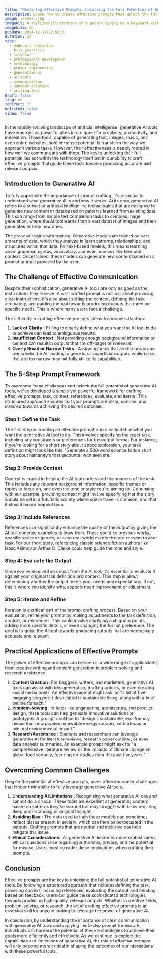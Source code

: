 ```yaml
---
title: "Mastering Effective Prompts: Unlocking the Full Potential of Generative AI Tools"
description: Learn how to create effective prompts that unlock the full potential of generative AI tools, leading to more accurate and relevant outputs.
image: ./cover.jpg
imageAlt: A stylized illustration of a person typing on a keyboard with a lightbulb turning on above their head, surrounded by code snippets and AI-related elements
imageSize: md
pubDate: 2024-12-17T22:50:33
duration: 5m
tags:
  - made-with-obsidian
  - best-practices
  - tutorial
  - professional-development
  - methodology
  - prompt-engineering
  - generative-ai
  - ai-tools
  - communication
  - content-creation
  - writing-tips
draft: false
lang: en
redirect: ""
unlisted: false
video: false
---
```

In the rapidly evolving landscape of artificial intelligence, generative AI tools have emerged as powerful allies in our quest for creativity, productivity, and innovation. These tools, capable of generating text, images, music, and even entire websites, hold immense potential to transform the way we approach various tasks. However, their effectiveness is deeply rooted in how well we communicate with them. The key to unlocking their full potential lies not within the technology itself but in our ability to craft effective prompts that guide these tools towards producing accurate and relevant outputs.

## Introduction to Generative AI

To fully appreciate the importance of prompt crafting, it's essential to understand what generative AI is and how it works. At its core, generative AI refers to a subset of artificial intelligence technologies that are designed to generate new content or data based on patterns learned from existing data. This can range from simple text completion tasks to complex image generation, where the AI tool learns from a vast dataset of images and then generates entirely new ones.

The process begins with training. Generative models are trained on vast amounts of data, which they analyze to learn patterns, relationships, and structures within that data. For text-based models, this means learning about grammar, syntax, vocabulary, and even nuances like tone and context. Once trained, these models can generate new content based on a prompt or input provided by the user.

## The Challenge of Effective Communication

Despite their sophistication, generative AI tools are only as good as the instructions they receive. A well-crafted prompt is not just about providing clear instructions; it's also about setting the context, defining the task accurately, and guiding the tool towards producing outputs that meet our specific needs. This is where many users face a challenge.

The difficulty in crafting effective prompts stems from several factors:

1. **Lack of Clarity** : Failing to clearly define what you want the AI tool to do or achieve can lead to ambiguous results.
2. **Insufficient Context** : Not providing enough background information or context can result in outputs that are off-target or irrelevant.
3. **Overly Broad or Narrow Tasks** : Assigning tasks that are too broad can overwhelm the AI, leading to generic or superficial outputs, while tasks that are too narrow may not fully utilize its capabilities.

## The 5-Step Prompt Framework

To overcome these challenges and unlock the full potential of generative AI tools, we've developed a simple yet powerful framework for crafting effective prompts: task, context, references, evaluate, and iterate. This structured approach ensures that your prompts are clear, concise, and directed towards achieving the desired outcome.

### Step 1: Define the Task

The first step in creating an effective prompt is to clearly define what you want the generative AI tool to do. This involves specifying the exact task, including any constraints or preferences for the output format. For instance, if you're looking for a short story about space exploration, your task definition might look like this: "Generate a 500-word science fiction short story about humanity's first encounter with alien life."

### Step 2: Provide Context

Context is crucial in helping the AI tool understand the nuances of the task. This includes any relevant background information, specific themes or topics to focus on, and even the tone or style you're aiming for. Continuing with our example, providing context might involve specifying that the story should be set in a futuristic society where space travel is common, and that it should have a hopeful tone.

### Step 3: Include References

References can significantly enhance the quality of the output by giving the AI tool concrete examples to draw from. These could be previous works, specific styles or genres, or even real-world events that are relevant to your task. For our short story, referencing classic science fiction authors like Isaac Asimov or Arthur C. Clarke could help guide the tone and style.

### Step 4: Evaluate the Output

Once you've received an output from the AI tool, it's essential to evaluate it against your original task definition and context. This step is about determining whether the output meets your needs and expectations. If not, this is where you identify what aspects need improvement or adjustment.

### Step 5: Iterate and Refine

Iteration is a critical part of the prompt crafting process. Based on your evaluation, refine your prompt by making adjustments to the task definition, context, or references. This could involve clarifying ambiguous points, adding more specific details, or even changing the format preference. The goal is to guide the AI tool towards producing outputs that are increasingly accurate and relevant.

## Practical Applications of Effective Prompts

The power of effective prompts can be seen in a wide range of applications, from creative writing and content generation to problem-solving and research assistance.

1. **Content Creation** : For bloggers, writers, and marketers, generative AI tools can assist with idea generation, drafting articles, or even creating social media posts. An effective prompt might ask for "a list of five engaging blog post titles related to sustainable living, along with a brief outline for each."
2. **Problem-Solving** : In fields like engineering, architecture, and product design, these tools can help generate innovative solutions or prototypes. A prompt could be to "design a sustainable, eco-friendly house that incorporates renewable energy sources, with a focus on minimal environmental impact."
3. **Research Assistance** : Students and researchers can leverage generative AI for literature reviews, research paper outlines, or even data analysis summaries. An example prompt might ask for "a comprehensive literature review on the impacts of climate change on global food security, focusing on studies from the past five years."

## Overcoming Common Challenges

Despite the potential of effective prompts, users often encounter challenges that hinder their ability to fully leverage generative AI tools.

1. **Understanding AI Limitations** : Recognizing what generative AI can and cannot do is crucial. These tools are excellent at generating content based on patterns they've learned but may struggle with tasks requiring deep understanding or original thought.
2. **Avoiding Bias** : The data used to train these models can sometimes reflect biases present in society, which can then be perpetuated in the outputs. Crafting prompts that are neutral and inclusive can help mitigate this issue.
3. **Ethical Considerations** : As generative AI becomes more sophisticated, ethical questions arise regarding authorship, privacy, and the potential for misuse. Users must consider these implications when crafting their prompts.

## Conclusion

Effective prompts are the key to unlocking the full potential of generative AI tools. By following a structured approach that includes defining the task, providing context, including references, evaluating the output, and iterating based on feedback, users can guide these sophisticated technologies towards producing high-quality, relevant outputs. Whether in creative fields, problem-solving, or research, the art of crafting effective prompts is an essential skill for anyone looking to leverage the power of generative AI.

In conclusion, by understanding the importance of clear communication with generative AI tools and applying the 5-step prompt framework, individuals can harness the potential of these technologies to achieve their goals more efficiently and effectively. As we continue to explore the capabilities and limitations of generative AI, the role of effective prompts will only become more critical in shaping the outcomes of our interactions with these powerful tools.